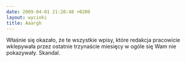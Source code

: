 ```yaml
---
date: 2009-04-01 21:20:48 +0200
layout: wycinki
title: Aaargh
---
```


Właśnie się okazało, że te wszystkie wpisy, które redakcja pracowicie wklepywała przez ostatnie trzynaście miesięcy w ogóle się Wam nie pokazywały. Skandal.
